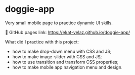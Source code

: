 # doggie-app

Very small mobile page to practice dynamic UI skills.

🔗 GitHub pages link: https://ekat-velaz.github.io/doggie-app/

What did I practice with this project:

- how to make drop-down menu with CSS and JS;
- how to make image-slider with CSS and JS;
- how to use transition and transform CSS properties;
- how to make mobile app navigation menu and design.
